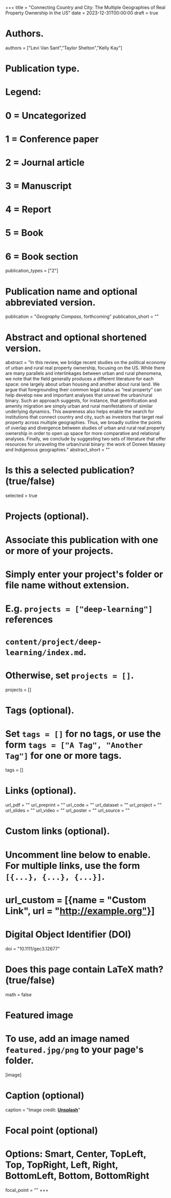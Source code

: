 +++
title = "Connecting Country and City: The Multiple Geographies of Real Property Ownership in the US"
date = 2023-12-31T00:00:00
draft = true

# Authors.
authors = ["Levi Van Sant","Taylor Shelton","Kelly Kay"]

# Publication type.
# Legend:
# 0 = Uncategorized
# 1 = Conference paper
# 2 = Journal article
# 3 = Manuscript
# 4 = Report
# 5 = Book
# 6 = Book section
publication_types = ["2"]

# Publication name and optional abbreviated version.
publication = "_Geography Compass_, forthcoming"
publication_short = ""

# Abstract and optional shortened version.
abstract = "In this review, we bridge recent studies on the political economy of urban and rural real property ownership, focusing on the US. While there are many parallels and interlinkages between urban and rural phenomena, we note that the field generally produces a different literature for each space: one largely about urban housing and another about rural land. We argue that foregrounding their common legal status as “real property” can help develop new and important analyses that unravel the urban/rural binary. Such an approach suggests, for instance, that gentrification and amenity migration are simply urban and rural manifestations of similar underlying dynamics. This awareness also helps enable the search for institutions that connect country and city, such as investors that target real property across multiple geographies. Thus, we broadly outline the points of overlap and divergence between studies of urban and rural real property ownership in order to open up space for more comparative and relational analyses. Finally, we conclude by suggesting two sets of literature that offer resources for unraveling the urban/rural binary: the work of Doreen Massey and Indigenous geographies."
abstract_short = ""

# Is this a selected publication? (true/false)
selected = true

# Projects (optional).
#   Associate this publication with one or more of your projects.
#   Simply enter your project's folder or file name without extension.
#   E.g. `projects = ["deep-learning"]` references 
#   `content/project/deep-learning/index.md`.
#   Otherwise, set `projects = []`.
projects = []

# Tags (optional).
#   Set `tags = []` for no tags, or use the form `tags = ["A Tag", "Another Tag"]` for one or more tags.
tags = []

# Links (optional).
url_pdf = ""
url_preprint = ""
url_code = ""
url_dataset = ""
url_project = ""
url_slides = ""
url_video = ""
url_poster = ""
url_source = ""

# Custom links (optional).
#   Uncomment line below to enable. For multiple links, use the form `[{...}, {...}, {...}]`.
# url_custom = [{name = "Custom Link", url = "http://example.org"}]

# Digital Object Identifier (DOI)
doi = "10.1111/gec3.12677"

# Does this page contain LaTeX math? (true/false)
math = false

# Featured image
# To use, add an image named `featured.jpg/png` to your page's folder. 
[image]
  # Caption (optional)
  caption = "Image credit: [**Unsplash**](https://unsplash.com/photos/pLCdAaMFLTE)"

  # Focal point (optional)
  # Options: Smart, Center, TopLeft, Top, TopRight, Left, Right, BottomLeft, Bottom, BottomRight
  focal_point = ""
+++

